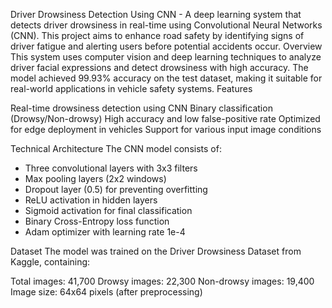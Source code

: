 Driver Drowsiness Detection Using CNN - 
A deep learning system that detects driver drowsiness in real-time using Convolutional Neural Networks (CNN). This project aims to enhance road safety by identifying signs of driver fatigue and alerting users before potential accidents occur.
Overview
This system uses computer vision and deep learning techniques to analyze driver facial expressions and detect drowsiness with high accuracy. The model achieved 99.93% accuracy on the test dataset, making it suitable for real-world applications in vehicle safety systems.
Features

Real-time drowsiness detection using CNN
Binary classification (Drowsy/Non-drowsy)
High accuracy and low false-positive rate
Optimized for edge deployment in vehicles
Support for various input image conditions

Technical Architecture
The CNN model consists of:

- Three convolutional layers with 3x3 filters
- Max pooling layers (2x2 windows)
- Dropout layer (0.5) for preventing overfitting
- ReLU activation in hidden layers
- Sigmoid activation for final classification
- Binary Cross-Entropy loss function
- Adam optimizer with learning rate 1e-4

Dataset
The model was trained on the Driver Drowsiness Dataset from Kaggle, containing:

Total images: 41,700
Drowsy images: 22,300
Non-drowsy images: 19,400
Image size: 64x64 pixels (after preprocessing)
